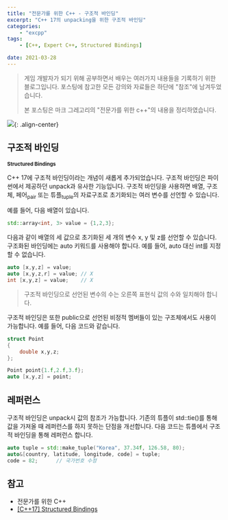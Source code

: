 ```yaml
---
title: "전문가를 위한 C++ - 구조적 바인딩"
excerpt: "C++ 17의 unpacking을 위한 구조적 바인딩"
categories:
    - "excpp"
tags:
    - [C++, Expert C++, Structured Bindings]

date: 2021-03-28
---
```

> 게임 개발자가 되기 위해 공부하면서 배우는 여러가지 내용들을 기록하기 위한 블로그입니다. 포스팅에 참고한 모든 강의와 자료들은 하단에 "참조"에 남겨두었습니다.
> 
> 본 포스팅은 마크 그레고리의 "전문가를 위한 c++"의 내용을 정리하였습니다.

![](https://media1.giphy.com/media/nthoYgQ91Up2u7qmcE/giphy.gif?cid=ecf05e474qok4grj7vz9gydiu4lba82d6qhq7g8ebxj67p20&rid=giphy.gif&ct=g){: .align-center}

## 구조적 바인딩

<b><sub>Structured Bindings</sub></b>

C++ 17에 구조적 바인딩이라는 개념이 새롭게 추가되었습니다. 구조적 바인딩은 파이썬에서 제공하던 unpack과 유사한 기능입니다. 구조적 바인딩을 사용하면 배열, 구조체, 페어<sub>pair</sub> 또는 튜플<sub>tuple</sub>의 자료구조로 초기화되는 여러 변수를 선언할 수 있습니다. 

예를 들어, 다음 배열이 있습니다.

```cpp
std::array<int, 3> value = {1,2,3};
```

다음과 같이 배열의 세 값으로 초기화된 세 개의 변수 x, y 및 z를 선언할 수 있습니다. 구조화된 바인딩에는 auto 키워드를 사용해야 합니다. 예를 들어, auto 대신 int를 지정할 수 없습니다.

```cpp
auto [x,y,z] = value;
auto [x,y,z,r] = value; // X
int [x,y,z] = value;    // X
```

> 구조적 바인딩으로 선언된 변수의 수는 오른쪽 표현식 값의 수와 일치해야 합니다. 

구조적 바인딩은 또한 public으로 선언된 비정적 멤버들이 있는 구조체에서도 사용이 가능합니다. 예를 들어, 다음 코드와 같습니다.

```cpp
struct Point
{
    double x,y,z;
};

Point point{1.f,2.f,3.f};
auto [x,y,z] = point;
```

## 레퍼런스

구조적 바인딩은 unpack시 값의 참조가 가능합니다. 기존의 튜플이 std::tie()를 통해 값을 가져올 때 레퍼런스를 하지 못하는 단점을 개선합니다. 다음 코드는 튜플에서 구조적 바인딩을 통해 레퍼런스 합니다.

```cpp
auto tuple = std::make_tuple("Korea", 37.34f, 126.58, 80);
auto&[country, latitude, longitude, code] = tuple;
code = 82;      // 국가번호 수정
```

## 참고

- 전문가를 위한 C++
- [\[C++17\] Structured Bindings](http://egloos.zum.com/sweeper/v/3203903)